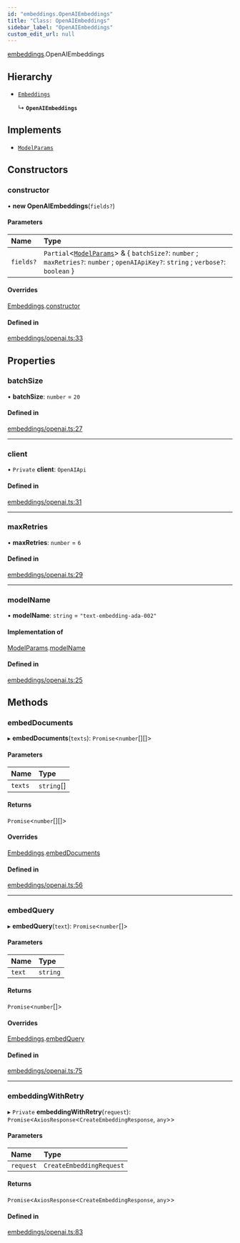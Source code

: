 ```yaml
---
id: "embeddings.OpenAIEmbeddings"
title: "Class: OpenAIEmbeddings"
sidebar_label: "OpenAIEmbeddings"
custom_edit_url: null
---
```


[embeddings](../modules/embeddings.md).OpenAIEmbeddings

## Hierarchy

- [`Embeddings`](embeddings.internal.Embeddings.md)

  ↳ **`OpenAIEmbeddings`**

## Implements

- [`ModelParams`](../interfaces/embeddings.internal.ModelParams.md)

## Constructors

### constructor

• **new OpenAIEmbeddings**(`fields?`)

#### Parameters

| Name | Type |
| :------ | :------ |
| `fields?` | `Partial`<[`ModelParams`](../interfaces/embeddings.internal.ModelParams.md)\> & { `batchSize?`: `number` ; `maxRetries?`: `number` ; `openAIApiKey?`: `string` ; `verbose?`: `boolean`  } |

#### Overrides

[Embeddings](embeddings.internal.Embeddings.md).[constructor](embeddings.internal.Embeddings.md#constructor)

#### Defined in

[embeddings/openai.ts:33](https://github.com/hwchase17/langchainjs/blob/f0c297a/langchain/embeddings/openai.ts#L33)

## Properties

### batchSize

• **batchSize**: `number` = `20`

#### Defined in

[embeddings/openai.ts:27](https://github.com/hwchase17/langchainjs/blob/f0c297a/langchain/embeddings/openai.ts#L27)

___

### client

• `Private` **client**: `OpenAIApi`

#### Defined in

[embeddings/openai.ts:31](https://github.com/hwchase17/langchainjs/blob/f0c297a/langchain/embeddings/openai.ts#L31)

___

### maxRetries

• **maxRetries**: `number` = `6`

#### Defined in

[embeddings/openai.ts:29](https://github.com/hwchase17/langchainjs/blob/f0c297a/langchain/embeddings/openai.ts#L29)

___

### modelName

• **modelName**: `string` = `"text-embedding-ada-002"`

#### Implementation of

[ModelParams](../interfaces/embeddings.internal.ModelParams.md).[modelName](../interfaces/embeddings.internal.ModelParams.md#modelname)

#### Defined in

[embeddings/openai.ts:25](https://github.com/hwchase17/langchainjs/blob/f0c297a/langchain/embeddings/openai.ts#L25)

## Methods

### embedDocuments

▸ **embedDocuments**(`texts`): `Promise`<`number`[][]\>

#### Parameters

| Name | Type |
| :------ | :------ |
| `texts` | `string`[] |

#### Returns

`Promise`<`number`[][]\>

#### Overrides

[Embeddings](embeddings.internal.Embeddings.md).[embedDocuments](embeddings.internal.Embeddings.md#embeddocuments)

#### Defined in

[embeddings/openai.ts:56](https://github.com/hwchase17/langchainjs/blob/f0c297a/langchain/embeddings/openai.ts#L56)

___

### embedQuery

▸ **embedQuery**(`text`): `Promise`<`number`[]\>

#### Parameters

| Name | Type |
| :------ | :------ |
| `text` | `string` |

#### Returns

`Promise`<`number`[]\>

#### Overrides

[Embeddings](embeddings.internal.Embeddings.md).[embedQuery](embeddings.internal.Embeddings.md#embedquery)

#### Defined in

[embeddings/openai.ts:75](https://github.com/hwchase17/langchainjs/blob/f0c297a/langchain/embeddings/openai.ts#L75)

___

### embeddingWithRetry

▸ `Private` **embeddingWithRetry**(`request`): `Promise`<`AxiosResponse`<`CreateEmbeddingResponse`, `any`\>\>

#### Parameters

| Name | Type |
| :------ | :------ |
| `request` | `CreateEmbeddingRequest` |

#### Returns

`Promise`<`AxiosResponse`<`CreateEmbeddingResponse`, `any`\>\>

#### Defined in

[embeddings/openai.ts:83](https://github.com/hwchase17/langchainjs/blob/f0c297a/langchain/embeddings/openai.ts#L83)
